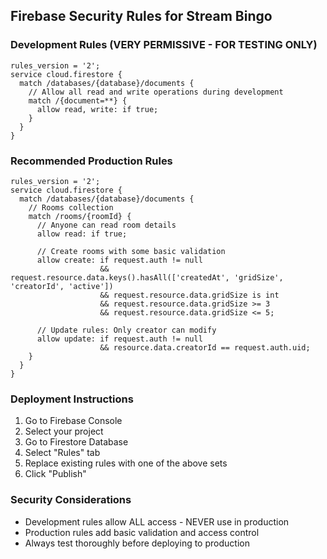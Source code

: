 ## Firebase Security Rules for Stream Bingo

### Development Rules (VERY PERMISSIVE - FOR TESTING ONLY)
```firestore
rules_version = '2';
service cloud.firestore {
  match /databases/{database}/documents {
    // Allow all read and write operations during development
    match /{document=**} {
      allow read, write: if true;
    }
  }
}
```

### Recommended Production Rules
```firestore
rules_version = '2';
service cloud.firestore {
  match /databases/{database}/documents {
    // Rooms collection
    match /rooms/{roomId} {
      // Anyone can read room details
      allow read: if true;
      
      // Create rooms with some basic validation
      allow create: if request.auth != null 
                    && request.resource.data.keys().hasAll(['createdAt', 'gridSize', 'creatorId', 'active'])
                    && request.resource.data.gridSize is int
                    && request.resource.data.gridSize >= 3 
                    && request.resource.data.gridSize <= 5;
      
      // Update rules: Only creator can modify
      allow update: if request.auth != null 
                    && resource.data.creatorId == request.auth.uid;
    }
  }
}
```

### Deployment Instructions
1. Go to Firebase Console
2. Select your project
3. Go to Firestore Database
4. Select "Rules" tab
5. Replace existing rules with one of the above sets
6. Click "Publish"

### Security Considerations
- Development rules allow ALL access - NEVER use in production
- Production rules add basic validation and access control
- Always test thoroughly before deploying to production
